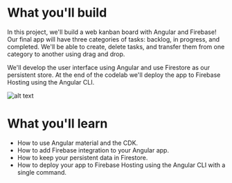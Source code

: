 
# What you'll build
In this project, we'll build a web kanban board with Angular and Firebase! Our final app will have three categories of tasks: backlog, in progress, and completed. We'll be able to create, delete tasks, and transfer them from one category to another using drag and drop.

We'll develop the user interface using Angular and use Firestore as our persistent store. At the end of the codelab we'll deploy the app to Firebase Hosting using the Angular CLI.


![alt text](https://developers.google.com/static/codelabs/building-a-web-app-with-angular-and-firebase/img/b23bd3732d0206b_856.png)


# What you'll learn
- How to use Angular material and the CDK.
- How to add Firebase integration to your Angular app.
- How to keep your persistent data in Firestore.
- How to deploy your app to Firebase Hosting using the Angular CLI with a single command.


